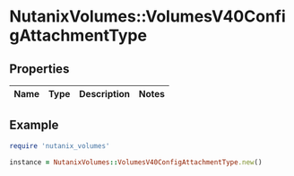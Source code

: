 # NutanixVolumes::VolumesV40ConfigAttachmentType

## Properties

| Name | Type | Description | Notes |
| ---- | ---- | ----------- | ----- |

## Example

```ruby
require 'nutanix_volumes'

instance = NutanixVolumes::VolumesV40ConfigAttachmentType.new()
```


